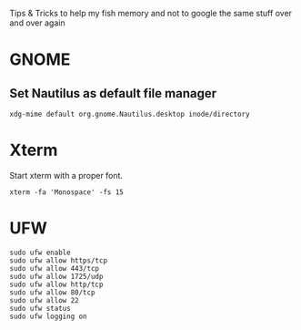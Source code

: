 Tips &amp; Tricks to help my fish memory and not to google the same stuff over and over again

# GNOME
## Set Nautilus as default file manager
```
xdg-mime default org.gnome.Nautilus.desktop inode/directory
```

# Xterm
Start xterm with a proper font.
```
xterm -fa 'Monospace' -fs 15
```

# UFW
```
sudo ufw enable
sudo ufw allow https/tcp
sudo ufw allow 443/tcp
sudo ufw allow 1725/udp
sudo ufw allow http/tcp
sudo ufw allow 80/tcp
sudo ufw allow 22
sudo ufw status
sudo ufw logging on
```
